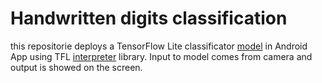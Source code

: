 # Handwritten digits classification
this repositorie deploys a TensorFlow Lite classificator [model](https://github.com/Rohithkvsp/MNIST-on-Android-with-TensorflowLite-and-OpenCV/blob/master/app/src/main/assets/mnist.tflite) in Android App using TFL [interpreter](https://github.com/tensorflow/tensorflow/blob/master/tensorflow/lite/experimental/support/java/README.md) library. Input to model comes from camera and output is showed on the screen.
